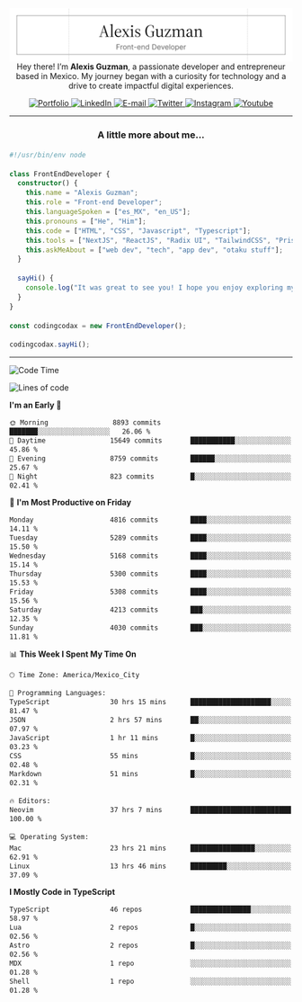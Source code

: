 <img align='right' src="./Banner.png" width="" />
<p align='center'>Hey there! I’m <strong>Alexis Guzman</strong>, a passionate developer and entrepreneur based in Mexico. My journey began with a curiosity for technology and a drive to create impactful digital experiences.</p>

<div align='center'>
  <a href='https://www.codingcodax.dev' target='_blank'>
    <img alt='Portfolio' src='https://img.shields.io/badge/Portfolio-black?logo=vercel&style=flat-square'>
  </a>
  <a href='https://linkedin.com/in/codingcodax' target='_blank'>
    <img alt='LinkedIn' src='https://img.shields.io/badge/LinkedIn-black?logo=LinkedIn&style=flat-square'>
  </a>
  <a href='mailto:hello@codingcodax.com' target='_blank'>
    <img alt='E-mail' src='https://img.shields.io/badge/Email-black?logo=Gmail&style=flat-square'>
  </a>
  <a href='https://x.com/codingcodax' target='_blank'>
    <img alt='Twitter' src='https://img.shields.io/badge/X-black?logo=X&style=flat-square'>
  </a>
  <a href='https://www.instagram.com/codingcodax' target='_blank'>
    <img alt='Instagram' src='https://img.shields.io/badge/Instagram-black?logo=Instagram&style=flat-square'>
  </a>
  <a href='https://www.youtube.com/@codingcodax' target='_blank'>
    <img alt='Youtube' src='https://img.shields.io/badge/YouTube-black?logo=Youtube&style=flat-square'>
  </a>
</div>


---

<h3 align='center'>A little more about me...</h3>

```typescript
#!/usr/bin/env node

class FrontEndDeveloper {
  constructor() {
    this.name = "Alexis Guzman";
    this.role = "Front-end Developer";
    this.languageSpoken = ["es_MX", "en_US"];
    this.pronouns = ["He", "Him"];
    this.code = ["HTML", "CSS", "Javascript", "Typescript"];
    this.tools = ["NextJS", "ReactJS", "Radix UI", "TailwindCSS", "Prisma", "Shadcn UI"];
    this.askMeAbout = ["web dev", "tech", "app dev", "otaku stuff"];
  }

  sayHi() {
    console.log("It was great to see you! I hope you enjoy exploring my work.");
  }
}

const codingcodax = new FrontEndDeveloper();

codingcodax.sayHi();
```

---

<!--START_SECTION:waka-->
![Code Time](http://img.shields.io/badge/Code%20Time-3%2C319%20hrs%2027%20mins-blue)

![Lines of code](https://img.shields.io/badge/From%20Hello%20World%20I%27ve%20Written-9.4%20million%20lines%20of%20code-blue)

**I'm an Early 🐤** 

```text
🌞 Morning                8893 commits        ███████░░░░░░░░░░░░░░░░░░   26.06 % 
🌆 Daytime                15649 commits       ███████████░░░░░░░░░░░░░░   45.86 % 
🌃 Evening                8759 commits        ██████░░░░░░░░░░░░░░░░░░░   25.67 % 
🌙 Night                  823 commits         █░░░░░░░░░░░░░░░░░░░░░░░░   02.41 % 
```
📅 **I'm Most Productive on Friday** 

```text
Monday                   4816 commits        ████░░░░░░░░░░░░░░░░░░░░░   14.11 % 
Tuesday                  5289 commits        ████░░░░░░░░░░░░░░░░░░░░░   15.50 % 
Wednesday                5168 commits        ████░░░░░░░░░░░░░░░░░░░░░   15.14 % 
Thursday                 5300 commits        ████░░░░░░░░░░░░░░░░░░░░░   15.53 % 
Friday                   5308 commits        ████░░░░░░░░░░░░░░░░░░░░░   15.56 % 
Saturday                 4213 commits        ███░░░░░░░░░░░░░░░░░░░░░░   12.35 % 
Sunday                   4030 commits        ███░░░░░░░░░░░░░░░░░░░░░░   11.81 % 
```


📊 **This Week I Spent My Time On** 

```text
🕑︎ Time Zone: America/Mexico_City

💬 Programming Languages: 
TypeScript               30 hrs 15 mins      ████████████████████░░░░░   81.47 % 
JSON                     2 hrs 57 mins       ██░░░░░░░░░░░░░░░░░░░░░░░   07.97 % 
JavaScript               1 hr 11 mins        █░░░░░░░░░░░░░░░░░░░░░░░░   03.23 % 
CSS                      55 mins             █░░░░░░░░░░░░░░░░░░░░░░░░   02.48 % 
Markdown                 51 mins             █░░░░░░░░░░░░░░░░░░░░░░░░   02.31 % 

🔥 Editors: 
Neovim                   37 hrs 7 mins       █████████████████████████   100.00 % 

💻 Operating System: 
Mac                      23 hrs 21 mins      ████████████████░░░░░░░░░   62.91 % 
Linux                    13 hrs 46 mins      █████████░░░░░░░░░░░░░░░░   37.09 % 
```

**I Mostly Code in TypeScript** 

```text
TypeScript               46 repos            ███████████████░░░░░░░░░░   58.97 % 
Lua                      2 repos             █░░░░░░░░░░░░░░░░░░░░░░░░   02.56 % 
Astro                    2 repos             █░░░░░░░░░░░░░░░░░░░░░░░░   02.56 % 
MDX                      1 repo              ░░░░░░░░░░░░░░░░░░░░░░░░░   01.28 % 
Shell                    1 repo              ░░░░░░░░░░░░░░░░░░░░░░░░░   01.28 % 
```




<!--END_SECTION:waka-->
